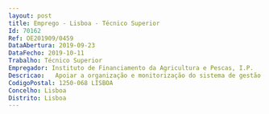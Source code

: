 ```yaml
--- 
layout: post
title: Emprego - Lisboa - Técnico Superior
Id: 70162
Ref: OE201909/0459
DataAbertura: 2019-09-23
DataFecho: 2019-10-11
Trabalho: Técnico Superior
Empregador: Instituto de Financiamento da Agricultura e Pescas, I.P.
Descricao:   Apoiar a organização e monitorização do sistema de gestão e avaliação de desempenho (SIADAP 2 e 3)   Desenvolver as atividades relacionadas com o processo de recrutamento e seleção e apoiar os júris dos procedimentos concursais   Elaborar pareceres e informações sobre a interpretação e aplicação da legislação  relacionada com as matérias de avaliação de desempenho e recrutamento e seleção   Conceber e implementar procedimentos e medidas de melhoria contínua 
CodigoPostal: 1250-068 LISBOA
Concelho: Lisboa
Distrito: Lisboa
--- 
```

